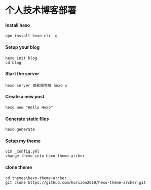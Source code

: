 # 个人技术博客部署 

#### Install hexo
```
npm install hexo-cli -g
```
#### Setup your blog
```
hexo init blog
cd blog
```

#### Start the server
```
hexo server 或者简写成 hexo s
```

#### Create a new post
```
hexo new "Hello Hexo"
```

#### Generate static files
```
hexo generate
```

#### Setup my theme
```
vim _config.yml 
change theme into hexo-theme-archer
```

#### clone theme
```
cd themes\hexo-theme-archer 
git clone https://github.com/horizon2019/hexo-theme-archer.git
```
